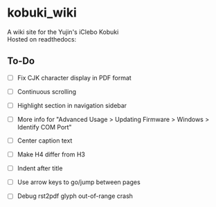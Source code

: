 # kobuki_wiki
A wiki site for the Yujin's iClebo Kobuki  
Hosted on readthedocs:  

## To-Do
- [ ] Fix CJK character display in PDF format
- [ ] Continuous scrolling
- [ ] Highlight section in navigation sidebar
- [ ] More info for "Advanced Usage > Updating Firmware > Windows > Identify COM Port"
- [ ] Center caption text
- [ ] Make H4 differ from H3
- [ ] Indent after title
- [ ] Use arrow keys to go/jump between pages
- [ ] Debug rst2pdf glyph out-of-range crash

